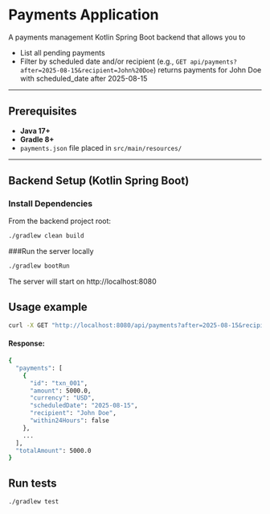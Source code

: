 # Payments Application

A payments management Kotlin Spring Boot backend that allows you to 

- List all pending payments
- Filter by scheduled date and/or recipient (e.g., `GET api/payments?after=2025-08-15&recipient=John%20Doe`) returns payments for John Doe with scheduled_date after 2025-08-15

---

## Prerequisites

- **Java 17+**
- **Gradle 8+**
- `payments.json` file placed in `src/main/resources/`

---

## Backend Setup (Kotlin Spring Boot)

### Install Dependencies

From the backend project root:

```bash
./gradlew clean build
```
###Run the server locally
```bash
./gradlew bootRun
```
The server will start on http://localhost:8080

## Usage example
```bash
curl -X GET "http://localhost:8080/api/payments?after=2025-08-15&recipient=John%20Doe"
```
#### Response:

```bash
{
  "payments": [
    {
      "id": "txn_001",
      "amount": 5000.0,
      "currency": "USD",
      "scheduledDate": "2025-08-15",
      "recipient": "John Doe",
      "within24Hours": false
    },
    ...
  ],
  "totalAmount": 5000.0
}
```
## Run tests
```bash
./gradlew test
```


